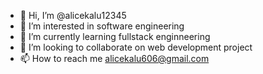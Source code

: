 - 👋 Hi, I’m @alicekalu12345
- 👀 I’m interested in software engineering
- 🌱 I’m currently learning fullstack enginneering
- 💞️ I’m looking to collaborate on web development project
- 📫 How to reach me alicekalu606@gmail.com

<!---
alicekalu12345/alicekalu12345 is a ✨ special ✨ repository because its `README.md` (this file) appears on your GitHub profile.
You can click the Preview link to take a look at your changes.
--->

